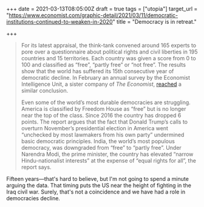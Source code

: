 +++
date = 2021-03-13T08:05:00Z
draft = true
tags = ["utopia"]
target_url = "https://www.economist.com/graphic-detail/2021/03/11/democratic-institutions-continued-to-weaken-in-2020"
title = "Democracy is in retreat."

+++
> For its latest appraisal, the think-tank convened around 165 experts to pore over a questionnaire about political rights and civil liberties in 195 countries and 15 territories. Each country was given a score from 0 to 100 and classified as “free”, “partly free” or “not free”. The results show that the world has suffered its 15th consecutive year of democratic decline. In February an annual survey by the Economist Intelligence Unit, a sister company of _The Economist_, [reached](https://www.economist.com/graphic-detail/2021/02/02/global-democracy-has-a-very-bad-year) a similar conclusion.
>
> Even some of the world’s most durable democracies are struggling. America is classified by Freedom House as “free” but is no longer near the top of the class. Since 2016 the country has dropped 6 points. The report argues that the fact that Donald Trump’s calls to overturn November’s presidential election in America went “unchecked by most lawmakers from his own party” undermined basic democratic principles. India, the world’s most populous democracy, was downgraded from “free” to “partly free”. Under Narendra Modi, the prime minister, the country has elevated “narrow Hindu-nationalist interests” at the expense of “equal rights for all”, the report says.

Fifteen years—that's hard to believe, but I'm not going to spend a minute arguing the data. That timing puts the US near the height of fighting in the Iraq civil war. Surely, that's not a coincidence and we have had a role in democracies decline. 